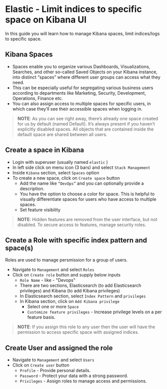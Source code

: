 # Elastic - Limit indices to specific space on Kibana UI

In this guide you will learn how to manage Kibana spaces, limit indices/logs to specific space.

## Kibana Spaces

- Spaces enable you to organize various Dashboards, Visualizations, Searches, and other so-called Saved Objects on your Kibana instance, into distinct “spaces” where different user groups can access what they need.
- This can be especially useful for segregating various business users according to departments like Marketing, Security, Development, Operations, Finance etc.
- You can also assign access to multiple spaces for specific users, in which case they’ll see their accessible spaces when logging in.

> **NOTE**: As you can see right away, there’s already one space created for us by default (named Default). It’s always present if you haven’t explicitly disabled spaces. All objects that are contained inside the default space are shared between all users.


## Create a space in Kibana

- Login with superuser (usually named `elastic` )
- In left side click on menu icon (3 bars) and select `Stack Management`
- Inside `Kibana` section, select `Spaces` option
- To create a new space, click on `Create space` button
  - Add the name like `“DevOps”` and you can optionally provide a description.
  - You have the option to choose a color for space. This is helpful to visually differentiate spaces for users who have access to multiple spaces.
  - Set feature visibility

> **NOTE**: Hidden features are removed from the user interface, but not disabled. To secure access to features, manage security roles.

## Create a Role with specific index pattern and space(s)

Roles are used to manage persmission for a group of users.

- Navigate to `Management` and select `Roles`
- Click on `Create role` button and supply below inputs
  - `Role Name` - like - "Devops"
  - There are two sections, Elasticsearch (to add Elasticsearch privileges) and Kibana (to add Kibana privileges)
  - In Elasticsearch section, select `Index Pattern` and `privileges`
  - In Kibana section, click on `Add Kibana privilege`
    - Select one or more `Space`
    - `Customize feature privileges` - Increase privilege levels on a per feature basis.

> **NOTE**: If you assign this role to any user then the user will have the permission to access specific space with assigned indices.

## Create User and assigned the role

- Navigate to `Management` and select `Users`
- Click on `Create user` button
  - `Profile` - Provide personal details.
  - `Password` - Protect your data with a strong password.
  - `Privileges` - Assign roles to manage access and permissions.











